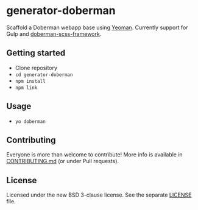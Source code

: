 # generator-doberman

Scaffold a Doberman webapp base using [Yeoman](http://yeoman.io/). Currently support for Gulp and [doberman-scss-framework](https://github.com/doberman/dbrmn-scss-framework).

## Getting started

- Clone repository
- `cd generator-doberman`
- `npm install`
- `npm link`

## Usage

- `yo doberman`

## Contributing

Everyone is more than welcome to contribute! More info is available in [CONTRIBUTING.md](CONTRIBUTING.md) (or under Pull requests).

## License

Licensed under the new BSD 3-clause license. See the separate [LICENSE](LICENSE) file.
